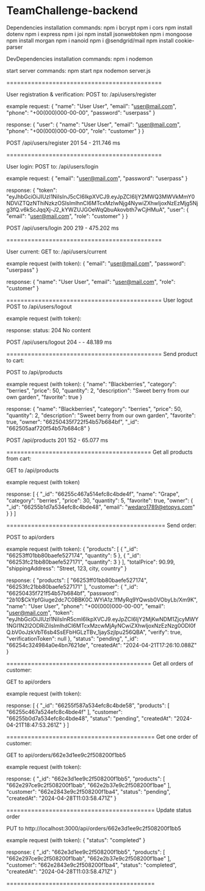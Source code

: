 # TeamChallenge-backend

Dependencies installation commands:
npm i bcrypt
npm i cors
npm install dotenv
npm i express
npm i joi
npm install jsonwebtoken
npm i mongoose
npm install morgan
npm i nanoid
npm i @sendgrid/mail
npm install cookie-parser

DevDependencies installation commands:
npm i nodemon

start server commands:
npm start
npx nodemon server.js

============================================

User registration & verification:
POST to: /api/users/register

example request:
{
"name": "User User",
"email": "user@mail.com",
"phone": "+00(000)000-00-00",
"password": "userpass"
}

response:
{
"user": {
"name": "User User",
"email": "user@mail.com",
"phone": "+00(000)000-00-00",
"role": "customer"
}
}

POST /api/users/register 201 54 - 211.746 ms

============================================

User login:
POST to: /api/users/login

example request:
{
"email": "user@mail.com",
"password": "userpass"
}

response:
{
"token": "eyJhbGciOiJIUzI1NiIsInJ5cCI6IkpXVCJ9.eyJpZCI6IjY2MWQ3MWVkMmY0NDViZTQzNThiNzkzOSIsImlhnCI6MTcxMzIwNjg4NywiZXhwIjoxNzEzMjg5Njg3fQ.v6kScJqqXj-J2_kYWZUJGOeWqQbuAkovbth7wCjHMuA",
"user": {
"email": "user@mail.com",
"role": "customer"
}
}

POST /api/users/login 200 219 - 475.202 ms

============================================

User current:
GET to: /api/users/current

example request (with token):
{
"email": "user@mail.com",
"password": "userpass"
}

response:
{
"name": "User User",
"email": "user@mail.com",
"role": "customer"
}

============================================
User logout
POST to /api/users/logout

example request (with token):

response:
status: 204 No content

POST /api/users/logout 204 - - 48.189 ms

============================================
Send product to cart:

POST to /api/products

example request (with token):
{
"name": "Blackberries",
"category": "berries",
"price": 50,
"quantity": 2,
"description": "Sweet berry from our own garden",
"favorite": true
}

response:
{
"name": "Blackberries",
"category": "berries",
"price": 50,
"quantity": 2,
"description": "Sweet berry from our own garden",
"favorite": true,
"owner": "66250435f722f54b57b684bf",
"\_id": "662505aaf720f54b57b684c8"
}

POST /api/products 201 152 - 65.077 ms

=========================================
Get all products from cart:

GET to /api/products

example request (with token)

response:
[
{
"_id": "66255c467a514efc8c4bde4f",
"name": "Grape",
"category": "berries",
"price": 30,
"quantity": 5,
"favorite": true,
"owner": {
"_id": "66255b1d7a534efc8c4bde48",
"email": "wedaro1789@etopys.com"
}
}
]

=============================================
Send order:

POST to api/orders

example request (with token):
{
"products": [
{
"_id": "66253ff01bb80baefe527174",
"quantity": 5
},
{
"_id": "66253fc21bb80baefe527171",
"quantity": 3
}
],
"totalPrice": 90.99,
"shippingAddress": "Street, 123, city, country"
}

response:
{
"products": [
"66253ff01bb80baefe527174",
"66253fc21bb80baefe527171"
],
"customer": {
"\_id": "66250435f721f54b57b684bf",
"password": "$2b$10$CkYpfGiuge2dc7C0BBK0C.WYiA1z.1fMyRq9YQwsb0VObyLb/Xm9K",
"name": "User User",
"phone": "+00(000)000-00-00",
"email": "user@mail.com",
"token": "eyJhbGciOiJIUzI1NiIsInR5cmI6IkpXVCJ9.eyJpZCI6IjY2MjKwNDM1ZjcyMWY1NGI1N2I2ODRiZiIsImlhdCI6MTcxMzcwMjAyNCwiZXhwIjoxNzEzNzg0ODI0fQ.bV0oJzkVbT6sb4SsEFbHGLzTBv_1jaySzjlpu256QBA",
"verify": true,
"verificationToken": null
},
"status": "pending",
"\_id": "66254c324984a0e4bn7621de",
"createdAt": "2024-04-21T17:26:10.088Z"
}

=========================================
Get all orders of customer:

GET to api/orders

example request (with token):

response:
[
{
"\_id": "66255f587a534efc8c4bde58",
"products": [
"66255c467a524efc8c4bde4f"
],
"customer": "66255b0d7a534efc8c4bde48",
"status": "pending",
"createdAt": "2024-04-21T18:47:53.261Z"
}
]

==========================================
Get one order of customer:

GET to api/orders/662e3d1ee9c2f508200f1bb5

example request (with token):

response:
{
"\_id": "662e3d1ee9c2f508200f1bb5",
"products": [
"662e297ce9c2f508200f1bab",
"662e2b37e9c2f508200f1bae"
],
"customer": "662e2843e9c2f508200f1ba4",
"status": "pending",
"createdAt": "2024-04-28T11:03:58.471Z"
}

==========================================
Update status order

PUT to http://localhost:3000/api/orders/662e3d1ee9c2f508200f1bb5

example request (with token):
{
"status": "completed"
}

response:
{
"\_id": "662e3d1ee9c2f508200f1bb5",
"products": [
"662e297ce9c2f508200f1bab",
"662e2b37e9c2f508200f1bae"
],
"customer": "662e2843e9c2f508200f1ba4",
"status": "completed",
"createdAt": "2024-04-28T11:03:58.471Z"
}

==========================================
